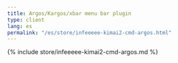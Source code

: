 ```yaml
---
title: Argos/Kargos/xbar menu bar plugin
type: client
lang: es
permalink: "/es/store/infeeeee-kimai2-cmd-argos.html"
---
```


{% include store/infeeeee-kimai2-cmd-argos.md %}
